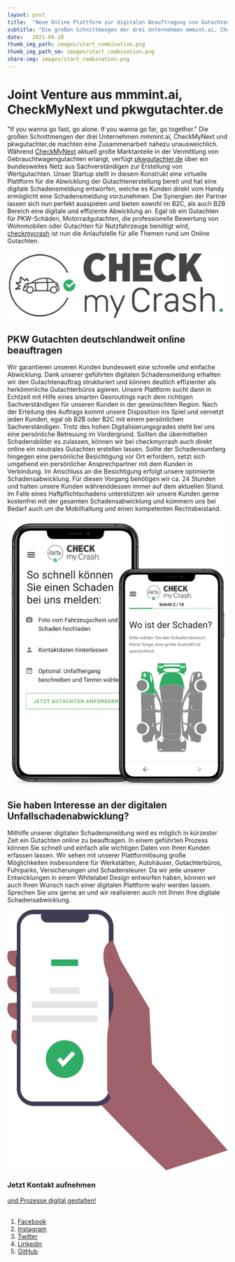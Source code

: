 ```yaml
---
layout: post
title:  "Neue Online Plattform zur digitalen Beauftragung von Gutachten"
subtitle: "Die großen Schnittmengen der drei Unternehmen mmmint.ai, CheckMyNext und pkwgutachter.de machten eine Zusammenarbeit nahezu unausweichlich. Egal ob ein Gutachten für PKW-Schäden, Motorradgutachten, die professionelle Bewertung von Wohnmobilen oder Gutachten für Nutzfahrzeuge benötigt wird, checkmycrash ist nun die Anlaufstelle für alle Themen rund um Online Gutachten & digitale Schadensabwicklung."
date:   2021-09-10
thumb_img_path: images/start_combination.png
thumb_img_path_sm: images/start_combination.png
share-img: images/start_combination.png
---
```


# Joint Venture aus mmmint.ai, CheckMyNext und pkwgutachter.de

"If you wanna go fast, go alone. If you wanna go far, go together." 
Die großen Schnittmengen der drei Unternehmen mmmint.ai, CheckMyNext und pkwgutachter.de machten eine Zusammenarbeit nahezu unausweichlich. Während [CheckMyNext](https://www.checkmynext.de/) aktuell große Marktanteile in der Vermittlung von Gebrauchtwagengutachten erlangt, verfügt [pkwgutachter.de](https://pkwgutachter.de/) über ein bundesweites Netz aus Sachverständigen zur Erstellung von Wertgutachten. Unser Startup stellt in diesem Konstrukt eine virtuelle Plattform für die Abwicklung der Gutachtenerstellung bereit und hat eine digitale Schadensmeldung entworfen, welche es Kunden direkt vom Handy ermöglicht eine Schadensmeldung vorzunehmen. Die Synergien der Partner lassen sich nun perfekt ausspielen und bieten sowohl im B2C, als auch B2B Bereich eine digitale und effiziente Abwicklung an. Egal ob ein Gutachten für PKW-Schäden, Motorradgutachten, die professionelle Bewertung von Wohnmobilen oder Gutachten für Nutzfahrzeuge benötigt wird, [checkmycrash](https://www.checkmycrash.de/) ist nun die Anlaufstelle für alle Themen rund um Online Gutachten.

[<img src="/images/chreckmycrash1.png" alt="Plattform für Online Gutachten" style="margin: auto;  display: block;" />](https://www.checkmycrash.de/)

## PKW Gutachten deutschlandweit online beauftragen

Wir garantieren unseren Kunden bundesweit eine schnelle und einfache Abwicklung. Dank unserer geführten digitalen Schadensmeldung erhalten wir den Gutachtenauftrag strukturiert und können deutlich effizienter als herkömmliche Gutachterbüros agieren. Unsere Plattform sucht dann in Echtzeit mit Hilfe eines smarten Georoutings nach dem richtigen Sachverständigen für unseren Kunden in der gewünschten Region. Nach der Erteilung des Auftrags kommt unsere Disposition ins Spiel und vernetzt jeden Kunden, egal ob B2B oder B2C mit einem persönlichen Sachverständigen. Trotz des hohen Digitalisierungsgrades steht bei uns eine persönliche Betreuung im Vordergrund. Sollten die übermittelten Schadensbilder es zulassen, können wir bei checkmycrash auch direkt online ein neutrales Gutachten erstellen lassen. Sollte der Schadensumfang hingegen eine persönliche Besichtigung vor Ort erfordern, setzt sich umgehend ein persönlicher Ansprechpartner mit dem Kunden in Verbindung. Im Anschluss an die Besichtigung erfolgt unsere optimierte Schadensabwicklung. Für diesen Vorgang benötigen wir ca. 24 Stunden und halten unsere Kunden währenddessen immer auf dem aktuellen Stand. Im Falle eines Haftpflichtschadens unterstützen wir unsere Kunden gerne kostenfrei mit der gesamten Schadensabwicklung und kümmern uns bei Bedarf auch um die Mobilhaltung und einen kompetenten Rechtsbeistand.

[<img src="/images/start_combination.png" alt="WebApplikation zur Schadensmeldung" style="margin: auto;  display: block;" />](https://www.checkmycrash.de/)

## Sie haben Interesse an der digitalen Unfallschadenabwicklung?

Mithilfe unserer digitalen Schadensmeldung wird es möglich in kürzester Zeit ein Gutachten online zu beauftragen. In einem geführten Prozess können Sie schnell und einfach alle wichtigen Daten von Ihren Kunden erfassen lassen. Wir sehen mit unserer Plattformlösung große Möglichkeiten insbesondere für Werkstätten, Autohäuser, Gutachterbüros, Fuhrparks, Versicherungen und Schadensteurer. Da wir jede unserer Entwicklungen in einem Whitelabel Design entworfen haben, können wir auch Ihren Wunsch nach einer digitalen Plattform wahr werden lassen. Sprechen Sie uns gerne an und wir realisieren auch mit Ihnen Ihre digitale Schadensabwicklung.
 
[<img src="/images/undraw_Confirmed_re_sef7.svg" alt="WebApplikation zur Schadensmeldung" style="margin: auto;  display: block;" />](https://www.mmmint.ai/)

<section id="call-to-action" class="block cta-block bg-accent outer">
  <div class="inner-large">
    <div class="grid">
      <div class="cell block-content">
        <h3 class="block-title">Jetzt Kontakt aufnehmen</h3>
      </div><!-- .block-content -->
      <div class="cell block-buttons">
        <a href="mailto:info@mmmint.ai" class="button white large">und Prozesse digital gestalten!</a>
      </div><!-- .block-buttons -->
    </div><!-- .grid -->
  </div><!-- .inner -->
</section>
<br>

1. [Facebook](https://www.facebook.com/mmmintai/)
2. [Instagram](https://instagram.com/mmmint.ai)
3. [Twitter](https://twitter.com/mmmint_ai)
4. [Linkedin](https://linkedin.com/company/mmmint-ai/)
5. [GitHub](https://github.com/mmmint-ai)
